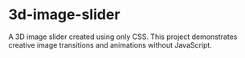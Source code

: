 # 3d-image-slider
A 3D image slider created using only CSS. This project demonstrates creative image transitions and animations without JavaScript.
